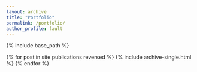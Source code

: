 ```yaml
---
layout: archive
title: "Portfolio"
permalink: /portfolio/
author_profile: fault
---
```


{% include base_path %}

{% for post in site.publications reversed %}
  {% include archive-single.html %}
{% endfor %}
